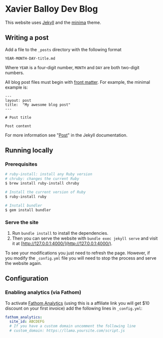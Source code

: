 # Xavier Balloy Dev Blog

This website uses [Jekyll](https://jekyllrb.com) and
the [minima](https://github.com/jekyll/minima) theme.

## Writing a post

Add a file to the `_posts` directory with the following format

```
YEAR-MONTH-DAY-title.md
```

Where `YEAR` is a four-digit number, `MONTH` and `DAY` are both two-digit
numbers.

All blog post files must begin
with [front matter](https://jekyllrb.com/docs/front-matter/). For example, the
minimal example is:

```
---
layout: post
title:  "My awesome blog post"
---

# Post title

Post content
```

For more information see "[Post](https://jekyllrb.com/docs/posts/)" in the
Jekyll documentation.

## Running locally

### Prerequisites

```bash
# ruby-install: install any Ruby version
# chruby: changes the current Ruby
$ brew install ruby-install chruby

# Install the current version of Ruby
$ ruby-install ruby

# Install bundler
$ gem install bundler
```

### Serve the site

1. Run `bundle install` to install the dependencies.
2. Then you can serve the website with `bundle exec jekyll serve` and visit it
   at [http://127.0.0.1:4000/](http://127.0.0.1:4000/).

To see your modifications you just need to refresh the page. However, if you
modify the `_config.yml` file you will need to stop the process and serve the
website again.

## Configuration

### Enabling analytics (via Fathom)

To activate [Fathom Analytics](https://usefathom.com/ref/2LQGOG) (using this is
a affiliate link you will get $10 discount on your first invoice) add the
following lines in `_config.yml`:

```yml
fathom_analytics:
  site_id: ABCDEFG
  # If you have a custom domain uncomment the following line
  # custom_domain: https://llama.yoursite.com/script.js
```
